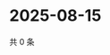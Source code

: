 # 2025-08-15

共 0 条

<!-- BEGIN ZHIHUVIDEO -->
<!-- 最后更新时间 Fri Aug 15 2025 15:13:06 GMT+0800 (China Standard Time) -->

<!-- END ZHIHUVIDEO -->
